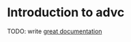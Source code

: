# Introduction to advc

TODO: write [great documentation](http://jacobian.org/writing/what-to-write/)
